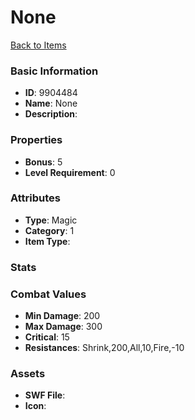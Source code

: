 # None



[Back to Items](../items.md)

### Basic Information

- **ID**: 9904484
- **Name**: None
- **Description**: 

### Properties

- **Bonus**: 5
- **Level Requirement**: 0

### Attributes

- **Type**: Magic
- **Category**: 1
- **Item Type**: 

### Stats


### Combat Values

- **Min Damage**: 200
- **Max Damage**: 300
- **Critical**: 15
- **Resistances**: Shrink,200,All,10,Fire,-10

### Assets

- **SWF File**: 
- **Icon**: 

